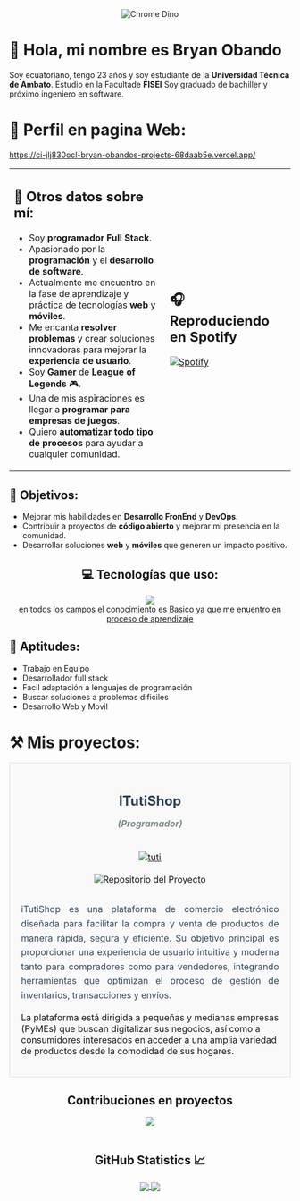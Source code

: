 <div align="center">
  <img src="https://mir-s3-cdn-cf.behance.net/project_modules/max_1200/4ff07986208593.5d9a654e92f36.gif" alt="Chrome Dino">
</div>


# 👋 Hola, mi nombre es Bryan Obando
Soy ecuatoriano, tengo 23 años y soy estudiante de la **Universidad Técnica de Ambato**. Estudio en la Facultade **FISEI** Soy graduado de bachiller y próximo ingeniero en software.
# 👋 Perfil en pagina Web:
https://ci-jlj830ocl-bryan-obandos-projects-68daab5e.vercel.app/
<table>
  <tr>
    <td>
      <h2>📓 Otros datos sobre mí:</h2>
      <ul>
        <li>Soy <strong>programador Full Stack</strong>.</li>
        <li>Apasionado por la <strong>programación</strong> y el <strong>desarrollo de software</strong>.</li>
        <li>Actualmente me encuentro en la fase de aprendizaje y práctica de tecnologías <strong>web</strong> y <strong>móviles</strong>.</li>
        <li>Me encanta <strong>resolver problemas</strong> y crear soluciones innovadoras para mejorar la <strong>experiencia de usuario</strong>.</li>
        <li>Soy <strong>Gamer</strong> de <strong>League of Legends</strong> 🎮.</li>
        <li>Una de mis aspiraciones es llegar a <strong>programar para empresas de juegos</strong>.</li>
        <li>Quiero <strong>automatizar todo tipo de procesos</strong> para ayudar a cualquier comunidad.</li>
      </ul>
    </td>
    <td>
      <h2>🎧 Reproduciendo en Spotify</h2>
      <a href="https://open.spotify.com/user/31pjsbyhdgbjxpraym4g53qxlfim?si=3ecd1b01c7774db0">
        <img src="https://novatorem.visualbean.vercel.app/api/spotify" alt="Spotify">
      </a>
    </td>
  </tr>
</table>


## 🎯 Objetivos:
- Mejorar mis habilidades en **Desarrollo FronEnd** y **DevOps**.
- Contribuir a proyectos de **código abierto** y mejorar mi presencia en la comunidad.
- Desarrollar soluciones **web** y **móviles** que generen un impacto positivo.

<h2 align="center">💻 Tecnologías que uso:</h2>
<p align="center">
  <a href="https://skillicons.dev">
    <img src="https://skillicons.dev/icons?i=git,css,discord,docker,postgres,firebase,github,html,java,js,mysql,nodejs,postman,vscode&perline=14" />
    <br>
    en todos los campos el conocimiento es Basico ya que me enuentro en proceso de aprendizaje
  </a>
</p>

## 🎯 Aptitudes:
- Trabajo en Equipo
- Desarrollador full stack
- Facil adaptación a lenguajes de programación
- Buscar soluciones a problemas dificiles
- Desarrollo Web y Movil

# ⚒️ Mis proyectos:
<table style="width: 100%; border-collapse: collapse;">
  <tr>
    <td style="width: 50%; padding: 20px; background-color: #f9f9f9; border: 1px solid #ddd; border-radius: 8px;">
      <h3 align="center" style="color: #2c3e50; font-size: 1.5rem; margin-bottom: 15px;">
        ITutiShop
      </h3>
      <p align="center" style="margin-bottom: 20px; font-weight: bold; color: #7f8c8d;">
        <em>(Programador)</em>
      </p>
      <br>
      <div style="text-align: center;">
  <a href="https://ibb.co/7zrdpxM">
    <img src="https://i.ibb.co/H2GfPLw/tuti.jpg" alt="tuti" border="0">
  </a>
</div>
      <br>
      <div align="center">
        <a align="center" href="https://github.com/bry5co/ITutiShop" target="_blank" style="text-decoration: none;">
          <img src="https://img.shields.io/badge/CODE-80ffaa?style=for-the-badge&logo=github&logoColor=black" 
               alt="Repositorio del Proyecto" 
               style="margin-bottom: 15px;">
        </a>
      </div>
      <p style="text-align: justify; font-size: 1rem; line-height: 1.6; color: #34495e;">
        iTutiShop es una plataforma de comercio electrónico diseñada para facilitar la compra y venta de productos de manera rápida, segura y eficiente. Su objetivo principal es proporcionar una experiencia de usuario intuitiva y moderna tanto para compradores como para vendedores, integrando herramientas que optimizan el proceso de gestión de inventarios, transacciones y envíos.

La plataforma está dirigida a pequeñas y medianas empresas (PyMEs) que buscan digitalizar sus negocios, así como a consumidores interesados en acceder a una amplia variedad de productos desde la comodidad de sus hogares.
      </p>
    </td>
  </tr>
</table>


<h2 align="center">Contribuciones en proyectos</h2>
<div align="center">
  <img src="https://github-contributor-stats.vercel.app/api?username=bry5co&limit=5&theme=tokyonight&combine_all_yearly_contributions=true" />
</div>

<br/>

<h2 align="center">GitHub Statistics 📈</h2>
  
<div align="center"> 
  <a href="">
    <img align="center" src="https://github-readme-stats-sigma-five.vercel.app/api?username=bry5co&show_icons=true&include_all_commits=true&count_private=true&theme=react&line_height=40" />
  </a>
  <a href="">
    <img align="center" src="https://github-readme-stats.vercel.app/api/top-langs/?username=bry5co&theme=react&line_height=40&hide=css"/>
  </a>
</div>

